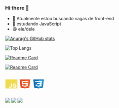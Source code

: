 ### Hi there 👋


- 🔭 Atualmente estou buscando vagas de front-end
- 🌱 estudando JavaScript 
- 😄 ele/dele

[![Anurag's GitHub stats](https://github-readme-stats.vercel.app/api?username=geovanemunizz&show_icons=true&theme=tokyonight&show=reviews)](https://github.com/anuraghazra/github-readme-stats)

![Top Langs](https://github-readme-stats.vercel.app/api/top-langs/?username=geovanemunizz&layout=compact&theme=tokyonight)

[![Readme Card](https://github-readme-stats.vercel.app/api/pin/?username=geovanemunizz&repo=javascript&theme=tokyonight&show_owner=true)](https://github.com/anuraghazra/github-readme-stats)

[![Readme Card](https://github-readme-stats.vercel.app/api/pin/?username=geovanemunizz&repo=flexbox&theme=tokyonight)](https://github.com/anuraghazra/github-readme-stats)


<div style="display: inline_block"><br>
  <img align="center" alt="Geovane-Js" height="30" width="40" src="https://raw.githubusercontent.com/devicons/devicon/master/icons/javascript/javascript-plain.svg">
  <img align="center" alt="Geovane-HTML" height="30" width="40" src="https://raw.githubusercontent.com/devicons/devicon/master/icons/html5/html5-original.svg">
  <img align="center" alt="Geovane-CSS" height="30" width="40" src="https://raw.githubusercontent.com/devicons/devicon/master/icons/css3/css3-original.svg">
</div>
  
  ##
 
<div> 
  <a href="https://www.instagram.com/geovane.munizz/" target="_blank"><img src="https://img.shields.io/badge/-Instagram-%23E4405F?style=for-the-badge&logo=instagram&logoColor=white" target="_blank"></a>
  <a href = "mailto:geovanemuniz959@gmail.com"><img src="https://img.shields.io/badge/-Gmail-%23333?style=for-the-badge&logo=gmail&logoColor=white" target="_blank"></a>
  <a href="https://www.linkedin.com/in/geovane-muniz-5a732a235/" target="_blank"><img src="https://img.shields.io/badge/-LinkedIn-%230077B5?style=for-the-badge&logo=linkedin&logoColor=white" target="_blank"></a> 
  
</div>
